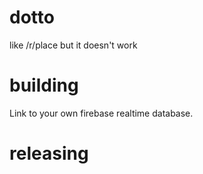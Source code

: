 # dotto
like /r/place but it doesn't work

# building
Link to your own firebase realtime database.

# releasing

